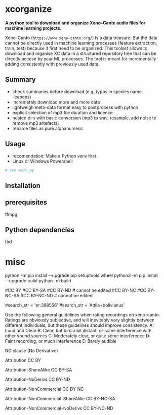 # xcorganize
**A python tool to download and organize Xeno-Canto audio files for machine learning projects.**

Xeno-Canto (`https://www.xeno-canto.org/`) is a data treasure. But the data cannot be directly used in machine learning processes (feature extraction, train, test) because it first need to be organized. This toolset allows to download and organise XC data in a structured repository tree that can be directly accesd by your ML processes. 
The tool is meant for incrementally adding consistently with previously used data. 

## Summary
- check summaries before download (e.g. typos in species name, licences)
- incremetaly download more and more data 
- lightweigh meta-data format easy to postprocess with python
- explicit selection of mp3 file duration and licence
- nested dirs with basic conversion (mp3 tp wav, resample, add noise to remove mp3 artefacts)
- rename files as pure alphanumeric

## Usage
- recomendation: Make a Python venv first 
- Linux or Windows Powershell
```bash
# see main.py
```




## Installation

## prerequisites
ffmpg

## Python dependencies
tbd








# misc 
python -m pip install --upgrade pip setuptools wheel
python3 -m pip install --upgrade build
python -m build

#CC BY
#CC BY-SA 
#CC BY-ND # cannot be edited 
#CC BY-NC
#CC BY-NC-SA 
#CC BY-NC-ND # cannot be edited 

#search_str = 'nr:388556'
#search_str = 'Attila+bolivianus'

Use the following general guidelines when rating recordings on xeno-canto. Ratings are obviously subjective, and will inevitably vary slightly between different individuals, but these guidelines should improve consistency.
    A: Loud and Clear
    B: Clear, but bird a bit distant, or some interference with other sound sources
    C: Moderately clear, or quite some interference
    D: Faint recording, or much interference
    E: Barely audible

ND clause (No Derivative) 

Attribution
CC BY

Attribution-ShareAlike
CC BY-SA 

Attribution-NoDerivs
CC BY-ND 

Attribution-NonCommercial
CC BY-NC 

Attribution-NonCommercial-ShareAlike
CC BY-NC-SA 

Attribution-NonCommercial-NoDerivs
CC BY-NC-ND 



